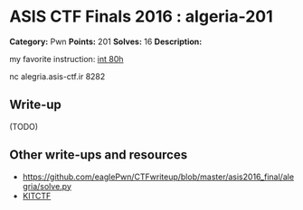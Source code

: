 # ASIS CTF Finals 2016 : algeria-201

**Category:** Pwn
**Points:** 201
**Solves:** 16
**Description:**

my favorite instruction: [int 80h](algeria.txz)

nc alegria.asis-ctf.ir 8282

## Write-up

(TODO)

## Other write-ups and resources

* https://github.com/eaglePwn/CTFwriteup/blob/master/asis2016_final/alegria/solve.py
* [KITCTF](https://github.com/kitctf/writeups/blob/master/asis-finals-2016/shadow/solve.py)
